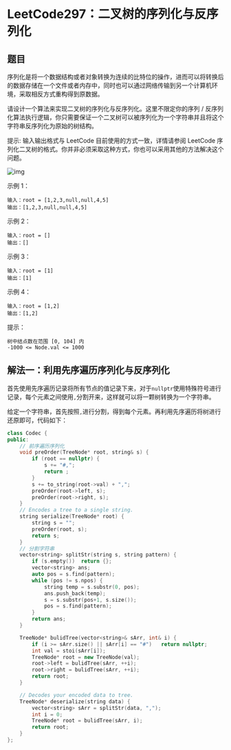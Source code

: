 # LeetCode297：二叉树的序列化与反序列化

## 题目

序列化是将一个数据结构或者对象转换为连续的比特位的操作，进而可以将转换后的数据存储在一个文件或者内存中，同时也可以通过网络传输到另一个计算机环境，采取相反方式重构得到原数据。

请设计一个算法来实现二叉树的序列化与反序列化。这里不限定你的序列 / 反序列化算法执行逻辑，你只需要保证一个二叉树可以被序列化为一个字符串并且将这个字符串反序列化为原始的树结构。

提示: 输入输出格式与 LeetCode 目前使用的方式一致，详情请参阅 LeetCode 序列化二叉树的格式。你并非必须采取这种方式，你也可以采用其他的方法解决这个问题。

 ![img](https://assets.leetcode.com/uploads/2020/09/15/serdeser.jpg)

示例 1：

```
输入：root = [1,2,3,null,null,4,5]
输出：[1,2,3,null,null,4,5]
```


示例 2：

```
输入：root = []
输出：[]
```

示例 3：

```
输入：root = [1]
输出：[1]
```

示例 4：

```
输入：root = [1,2]
输出：[1,2]
```


提示：

```
树中结点数在范围 [0, 104] 内
-1000 <= Node.val <= 1000
```

## 解法一：利用先序遍历序列化与反序列化

首先使用先序遍历记录将所有节点的值记录下来，对于`nullptr`使用特殊符号进行记录，每个元素之间使用`,`分割开来，这样就可以将一颗树转换为一个字符串。

给定一个字符串，首先按照`,`进行分割，得到每个元素。再利用先序遍历将树进行还原即可，代码如下：

```c++
class Codec {
public:
    // 前序遍历序列化
    void preOrder(TreeNode* root, string& s) {
        if (root == nullptr) {
            s += "#,";
            return ;
        }
        s += to_string(root->val) + ",";
        preOrder(root->left, s);
        preOrder(root->right, s);
    }
    // Encodes a tree to a single string.
    string serialize(TreeNode* root) {
        string s = "";
        preOrder(root, s);
        return s;
    }
    // 分割字符串
    vector<string> splitStr(string s, string pattern) {
        if (s.empty())  return {};
        vector<string> ans;
        auto pos = s.find(pattern);
        while (pos != s.npos) {
            string temp = s.substr(0, pos);
            ans.push_back(temp);
            s = s.substr(pos+1, s.size());
            pos = s.find(pattern);
        }
        return ans;
    }

    TreeNode* bulidTree(vector<string>& sArr, int& i) {
        if (i >= sArr.size() || sArr[i] == "#")   return nullptr;
        int val = stoi(sArr[i]);
        TreeNode* root = new TreeNode(val);
        root->left = bulidTree(sArr, ++i);
        root->right = bulidTree(sArr, ++i);
        return root;
    }

    // Decodes your encoded data to tree.
    TreeNode* deserialize(string data) {
        vector<string> sArr = splitStr(data, ",");
        int i = 0;
        TreeNode* root = bulidTree(sArr, i);
        return root;
    }
};
```


